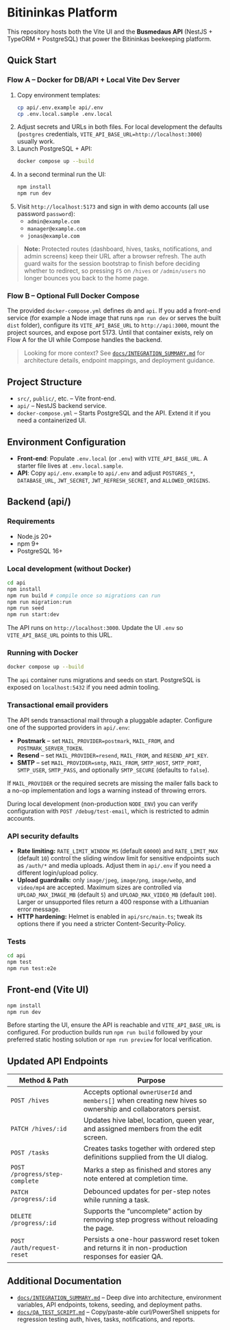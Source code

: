 # Bitininkas Platform

This repository hosts both the Vite UI and the **Busmedaus API** (NestJS + TypeORM + PostgreSQL) that power the Bitininkas beekeeping platform.

## Quick Start

### Flow A – Docker for DB/API + Local Vite Dev Server
1. Copy environment templates:
   ```bash
   cp api/.env.example api/.env
   cp .env.local.sample .env.local
   ```
2. Adjust secrets and URLs in both files. For local development the defaults (`postgres` credentials, `VITE_API_BASE_URL=http://localhost:3000`) usually work.
3. Launch PostgreSQL + API:
   ```bash
   docker compose up --build
   ```
4. In a second terminal run the UI:
   ```bash
   npm install
   npm run dev
   ```
5. Visit `http://localhost:5173` and sign in with demo accounts (all use password `password`):
   - `admin@example.com`
   - `manager@example.com`
   - `jonas@example.com`

> **Note:** Protected routes (dashboard, hives, tasks, notifications, and admin screens) keep their URL after a browser refresh. The auth guard waits for the session bootstrap to finish before deciding whether to redirect, so pressing `F5` on `/hives` or `/admin/users` no longer bounces you back to the home page.

### Flow B – Optional Full Docker Compose
The provided `docker-compose.yml` defines `db` and `api`. If you add a front-end service (for example a Node image that runs `npm run dev` or serves the built `dist` folder), configure its `VITE_API_BASE_URL` to `http://api:3000`, mount the project sources, and expose port 5173. Until that container exists, rely on Flow A for the UI while Compose handles the backend.

> Looking for more context? See [`docs/INTEGRATION_SUMMARY.md`](docs/INTEGRATION_SUMMARY.md) for architecture details, endpoint mappings, and deployment guidance.

## Project Structure

- `src/`, `public/`, etc. – Vite front-end.
- `api/` – NestJS backend service.
- `docker-compose.yml` – Starts PostgreSQL and the API. Extend it if you need a containerized UI.

## Environment Configuration

- **Front-end**: Populate `.env.local` (or `.env`) with `VITE_API_BASE_URL`. A starter file lives at `.env.local.sample`.
- **API**: Copy `api/.env.example` to `api/.env` and adjust `POSTGRES_*`, `DATABASE_URL`, `JWT_SECRET`, `JWT_REFRESH_SECRET`, and `ALLOWED_ORIGINS`.

## Backend (api/)

### Requirements

- Node.js 20+
- npm 9+
- PostgreSQL 16+

### Local development (without Docker)

```bash
cd api
npm install
npm run build # compile once so migrations can run
npm run migration:run
npm run seed
npm run start:dev
```

The API runs on `http://localhost:3000`. Update the UI `.env` so `VITE_API_BASE_URL` points to this URL.

### Running with Docker

```bash
docker compose up --build
```

The `api` container runs migrations and seeds on start. PostgreSQL is exposed on `localhost:5432` if you need admin tooling.

### Transactional email providers

The API sends transactional mail through a pluggable adapter. Configure one of the supported providers in `api/.env`:

- **Postmark** – set `MAIL_PROVIDER=postmark`, `MAIL_FROM`, and `POSTMARK_SERVER_TOKEN`.
- **Resend** – set `MAIL_PROVIDER=resend`, `MAIL_FROM`, and `RESEND_API_KEY`.
- **SMTP** – set `MAIL_PROVIDER=smtp`, `MAIL_FROM`, `SMTP_HOST`, `SMTP_PORT`, `SMTP_USER`, `SMTP_PASS`, and optionally `SMTP_SECURE` (defaults to `false`).

If `MAIL_PROVIDER` or the required secrets are missing the mailer falls back to a no-op implementation and logs a warning instead of throwing errors.

During local development (non-production `NODE_ENV`) you can verify configuration with `POST /debug/test-email`, which is restricted to admin accounts.

### API security defaults

- **Rate limiting:** `RATE_LIMIT_WINDOW_MS` (default `60000`) and `RATE_LIMIT_MAX` (default `10`) control the sliding window limit for sensitive endpoints such as `/auth/*` and media uploads. Adjust them in `api/.env` if you need a different login/upload policy.
- **Upload guardrails:** only `image/jpeg`, `image/png`, `image/webp`, and `video/mp4` are accepted. Maximum sizes are controlled via `UPLOAD_MAX_IMAGE_MB` (default `5`) and `UPLOAD_MAX_VIDEO_MB` (default `100`). Larger or unsupported files return a 400 response with a Lithuanian error message.
- **HTTP hardening:** Helmet is enabled in `api/src/main.ts`; tweak its options there if you need a stricter Content-Security-Policy.

### Tests

```bash
cd api
npm test
npm run test:e2e
```

## Front-end (Vite UI)

```bash
npm install
npm run dev
```

Before starting the UI, ensure the API is reachable and `VITE_API_BASE_URL` is configured. For production builds run `npm run build` followed by your preferred static hosting solution or `npm run preview` for local verification.

## Updated API Endpoints

| Method & Path | Purpose |
| ------------- | ------- |
| `POST /hives` | Accepts optional `ownerUserId` and `members[]` when creating new hives so ownership and collaborators persist. |
| `PATCH /hives/:id` | Updates hive label, location, queen year, and assigned members from the edit screen. |
| `POST /tasks` | Creates tasks together with ordered step definitions supplied from the UI dialog. |
| `POST /progress/step-complete` | Marks a step as finished and stores any note entered at completion time. |
| `PATCH /progress/:id` | Debounced updates for per-step notes while running a task. |
| `DELETE /progress/:id` | Supports the “uncomplete” action by removing step progress without reloading the page. |
| `POST /auth/request-reset` | Persists a one-hour password reset token and returns it in non-production responses for easier QA. |

## Additional Documentation

- [`docs/INTEGRATION_SUMMARY.md`](docs/INTEGRATION_SUMMARY.md) – Deep dive into architecture, environment variables, API endpoints, tokens, seeding, and deployment paths.
- [`docs/QA_TEST_SCRIPT.md`](docs/QA_TEST_SCRIPT.md) – Copy/paste-able curl/PowerShell snippets for regression testing auth, hives, tasks, notifications, and reports.
